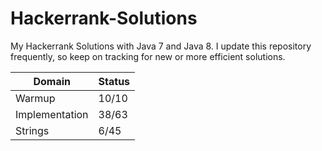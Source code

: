 # Hackerrank-Solutions
My Hackerrank Solutions with Java 7 and Java 8. I update this repository frequently, so keep on tracking for new or more efficient solutions.

| Domain | Status |
| --- | --- |
| Warmup | 10/10 |
| Implementation  | 38/63 |
| Strings  | 6/45 |
